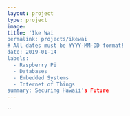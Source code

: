 ```yaml
---
layout: project
type: project
image: 
title: 'Ike Wai
permalink: projects/ikewai
# All dates must be YYYY-MM-DD format!
date: 2019-01-14
labels:
  - Raspberry Pi
  - Databases
  - Embedded Systems
  - Internet of Things
summary: Securing Hawaii's Future
---
```




``